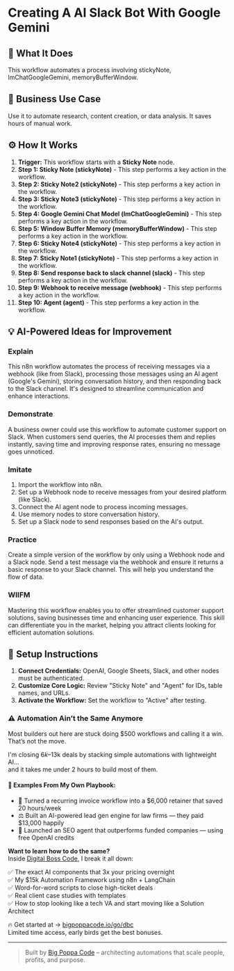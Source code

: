 # Creating A AI Slack Bot With Google Gemini

## 🚀 What It Does
This workflow automates a process involving stickyNote, lmChatGoogleGemini, memoryBufferWindow.

## 💼 Business Use Case
Use it to automate research, content creation, or data analysis. It saves hours of manual work.

## ⚙️ How It Works
1.  **Trigger:** This workflow starts with a **Sticky Note** node.
2. **Step 1: Sticky Note (stickyNote)** - This step performs a key action in the workflow.
3. **Step 2: Sticky Note2 (stickyNote)** - This step performs a key action in the workflow.
4. **Step 3: Sticky Note3 (stickyNote)** - This step performs a key action in the workflow.
5. **Step 4: Google Gemini Chat Model (lmChatGoogleGemini)** - This step performs a key action in the workflow.
6. **Step 5: Window Buffer Memory (memoryBufferWindow)** - This step performs a key action in the workflow.
7. **Step 6: Sticky Note4 (stickyNote)** - This step performs a key action in the workflow.
8. **Step 7: Sticky Note1 (stickyNote)** - This step performs a key action in the workflow.
9. **Step 8: Send response back to slack channel (slack)** - This step performs a key action in the workflow.
10. **Step 9: Webhook to receive message (webhook)** - This step performs a key action in the workflow.
11. **Step 10: Agent (agent)** - This step performs a key action in the workflow.

## 💡 AI-Powered Ideas for Improvement
### Explain
This n8n workflow automates the process of receiving messages via a webhook (like from Slack), processing those messages using an AI agent (Google's Gemini), storing conversation history, and then responding back to the Slack channel. It's designed to streamline communication and enhance interactions.

### Demonstrate
A business owner could use this workflow to automate customer support on Slack. When customers send queries, the AI processes them and replies instantly, saving time and improving response rates, ensuring no message goes unnoticed.

### Imitate
1. Import the workflow into n8n.
2. Set up a Webhook node to receive messages from your desired platform (like Slack).
3. Connect the AI agent node to process incoming messages.
4. Use memory nodes to store conversation history.
5. Set up a Slack node to send responses based on the AI's output.

### Practice
Create a simple version of the workflow by only using a Webhook node and a Slack node. Send a test message via the webhook and ensure it returns a basic response to your Slack channel. This will help you understand the flow of data.

### WIIFM
Mastering this workflow enables you to offer streamlined customer support solutions, saving businesses time and enhancing user experience. This skill can differentiate you in the market, helping you attract clients looking for efficient automation solutions.

## 🔧 Setup Instructions
1. **Connect Credentials:** OpenAI, Google Sheets, Slack, and other nodes must be authenticated.
2. **Customize Core Logic:** Review "Sticky Note" and "Agent" for IDs, table names, and URLs.
3. **Activate the Workflow:** Set the workflow to "Active" after testing.

### ⚠️ Automation Ain’t the Same Anymore

Most builders out here are stuck doing $500 workflows and calling it a win.  
That’s not the move.  

I'm closing $6k–$13k deals by stacking simple automations with lightweight AI...  
and it takes me under 2 hours to build most of them.

#### 🧠 Examples From My Own Playbook:
- 🔁 Turned a recurring invoice workflow into a $6,000 retainer that saved 20 hours/week  
- ⚖️ Built an AI-powered lead gen engine for law firms — they paid $13,000 happily  
- 🚀 Launched an SEO agent that outperforms funded companies — using free OpenAI credits  

**Want to learn how to do the same?**  
Inside [Digital Boss Code](https://bigpoppacode.io/go/dbc), I break it all down:

✅ The exact AI components that 3x your pricing overnight  
✅ My $15k Automation Framework using n8n + LangChain  
✅ Word-for-word scripts to close high-ticket deals  
✅ Real client case studies with templates  
✅ How to stop looking like a tech VA and start moving like a Solution Architect  

🔥 Get started at → [bigpoppacode.io/go/dbc](https://bigpoppacode.io/go/dbc)  
Limited time access, early birds get the best bonuses.

---
> Built by [Big Poppa Code](https://bigpoppacode.io) – architecting automations that scale people, profits, and purpose.
